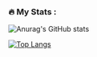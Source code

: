 ### :fire: My Stats :

![Anurag's GitHub stats](https://github-readme-stats.vercel.app/api?username=ReporterR&show_icons=true&theme=radical)

[![Top Langs](https://github-readme-stats.vercel.app/api/top-langs/?username=ReporterP&layout=compact&theme=vision-friendly-dark)](https://github.com/anuraghazra/github-readme-stats)

<!--
**ReporterP/ReporterP** is a ✨ _special_ ✨ repository because its `README.md` (this file) appears on your GitHub profile.

Here are some ideas to get you started:

- 🔭 I’m currently working on ...
- 🌱 I’m currently learning ...
- 👯 I’m looking to collaborate on ...
- 🤔 I’m looking for help with ...
- 💬 Ask me about ...
- 📫 How to reach me: ...
- 😄 Pronouns: ...
- ⚡ Fun fact: ...
-->
